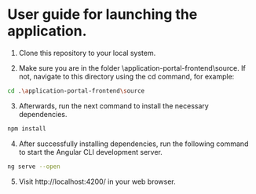 # User guide for launching the application.

1. Clone this repository to your local system.

2. Make sure you are in the folder \application-portal-frontend\source. If not, navigate to this directory using the cd command, for example: 

```bash
cd .\application-portal-frontend\source  
```

3. Afterwards, run the next command to install the necessary dependencies.

```bash
npm install
```

4. After successfully installing dependencies, run the following command to start the Angular CLI development server.

```bash
ng serve --open
```

5. Visit http://localhost:4200/ in your web browser.